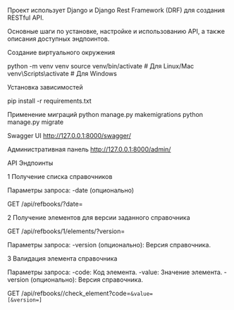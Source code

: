 Проект использует Django и Django Rest Framework (DRF) для создания RESTful API.

Основные шаги по установке, настройке и использованию API, а также описания доступных эндпоинтов.

Создание виртуального окружения

python -m venv venv
source venv/bin/activate  # Для Linux/Mac
venv\Scripts\activate     # Для Windows


Установка зависимостей

pip install -r requirements.txt

Применение миграций
python manage.py makemigrations
python manage.py migrate

Swagger UI
http://127.0.0.1:8000/swagger/

Административная панель
http://127.0.0.1:8000/admin/


API Эндпоинты

1 Получение списка справочников

Параметры запроса:
-date (опционально)

GET /api/refbooks/?date=


2 Получение элементов для версии заданного справочника

GET /api/refbooks/1/elements/?version=

Параметры запроса:
-version (опционально): Версия справочника.


3 Валидация элемента справочника

Параметры запроса:
-code: Код элемента.
-value: Значение элемента.
-version (опционально): Версия справочника.

GET /api/refbooks/<id>/check_element?code=<code>&value=<value> [&version=<version>]

